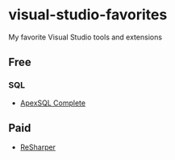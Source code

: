 # visual-studio-favorites
My favorite Visual Studio tools and extensions


## Free

### SQL

- [ApexSQL Complete](https://www.apexsql.com/sql-tools-complete.aspx)

## Paid

- [ReSharper](https://www.jetbrains.com/resharper/)

